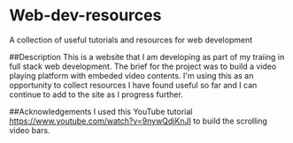 # Web-dev-resources

A collection of useful tutorials and resources for web development

##Description
This is a website that I am developing as part of my traiing in full stack web development. The brief for the project was to build a video playing platform with embeded video contents. I'm using this as an opportunity to collect resources I have found useful so far and I can continue to add to the site as I progress further.

##Acknowledgements
I used this YouTube tutorial https://www.youtube.com/watch?v=9nywQdjKnJI to build the scrolling video bars.
